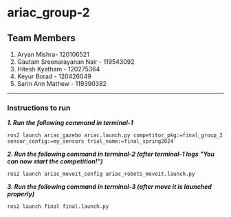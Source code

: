 # ariac_group-2

## Team Members
1. Aryan Mishra- 120106521
2. Gautam Sreenarayanan Nair - 119543092
3. Hitesh Kyatham - 120275364
4. Keyur Borad - 120426049
5. Sarin Ann Mathew - 119390382
**************************************
### Instructions to run

***1. Run the following command in terminal-1***
```
ros2 launch ariac_gazebo ariac.launch.py competitor_pkg:=final_group_2 sensor_config:=my_sensors trial_name:=final_spring2024
```

***2. Run the following command in terminal-2 (after terminal-1 logs "You can now start the competition!")***
```
ros2 launch ariac_moveit_config ariac_robots_moveit.launch.py
```

***3. Run the following command in terminal-3 (after move it is launched properly)*** 
```
ros2 launch final final.launch.py
```

   
